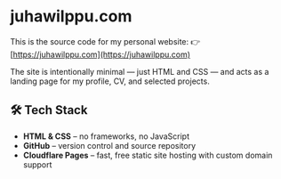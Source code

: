 # juhawilppu.com

This is the source code for my personal website:
👉 [https://juhawilppu.com](https://juhawilppu.com)

The site is intentionally minimal — just HTML and CSS — and acts as a landing page for my profile, CV, and selected projects.

## 🛠️ Tech Stack
- **HTML & CSS** – no frameworks, no JavaScript
- **GitHub** – version control and source repository
- **Cloudflare Pages** – fast, free static site hosting with custom domain support